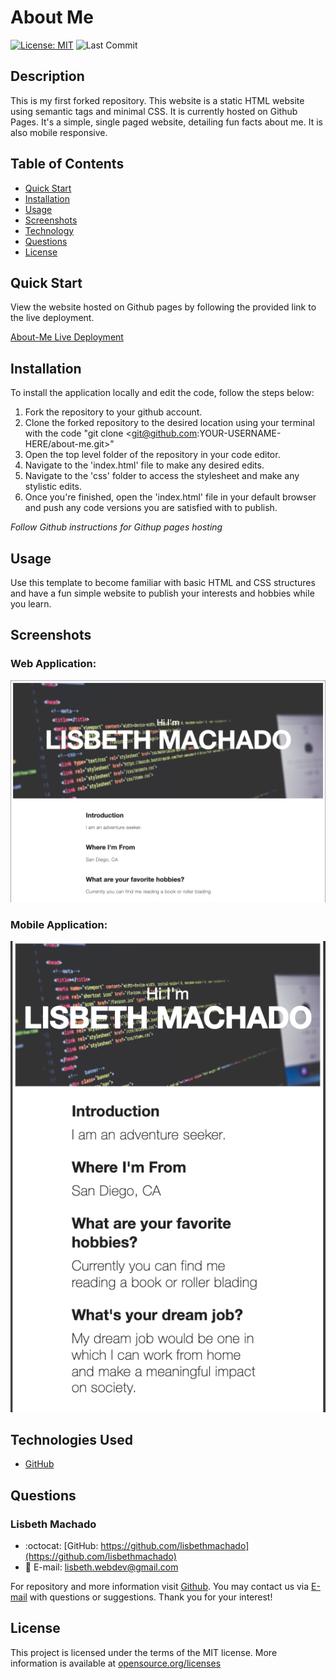 # About Me 
[![License: MIT](https://img.shields.io/badge/License-MIT-yellow.svg)](https://opensource.org/licenses/MIT)
![Last Commit](https://img.shields.io/github/last-commit/lisbethmachado/about-me)

## Description
This is my first forked repository. This website is a static HTML website using semantic tags and minimal CSS. It is currently hosted on Github Pages. It's a simple, single paged website, detailing fun facts about me. It is also mobile responsive.

## Table of Contents    
* [Quick Start](#quick-start)
* [Installation](#Installation)
* [Usage](#usage)
* [Screenshots](#screenshots)
* [Technology](#technologies) 
* [Questions](#questions)  
* [License](#lisence)

## Quick Start
View the website hosted on Github pages by following the provided link to the live deployment.

[About-Me Live Deployment](https://lisbethmachado.github.io/about-me/)


## Installation
To install the application locally and edit the code, follow the steps below:
1. Fork the repository to your github account.
2. Clone the forked repository to the desired location using your terminal with the code "git clone <git@github.com:YOUR-USERNAME-HERE/about-me.git>"
3. Open the top level folder of the repository in your code editor.
4. Navigate to the 'index.html' file to make any desired edits.
5. Navigate to the 'css' folder to access the stylesheet and make any stylistic edits.
6. Once you're finished, open the 'index.html' file in your default browser and push any code versions you are satisfied with to publish.

*Follow Github instructions for Githup pages hosting*


## Usage
Use this template to become familiar with basic HTML and CSS structures and have a fun simple website to publish your interests and hobbies while you learn.
      
## Screenshots
### Web Application:
![AboutMe](./assets/web-app.png)

### Mobile Application:
![MobileApp](./assets/mobile-app.png)

## Technologies Used
* [GitHub](https://www.github.com/)

## Questions
### Lisbeth Machado
* :octocat: [GitHub: https://github.com/lisbethmachado](https://github.com/lisbethmachado)
* 📧 E-mail: lisbeth.webdev@gmail.com

For repository and more information visit [Github](http://www.github.com/lisbethmachado). You may contact us via [E-mail](mailto:lisbeth.webdev@gmail.com) with questions or suggestions. Thank you for your interest!

## License
<!-- Copyright 2020 - present Lisbeth Machado. -->
This project is licensed under the terms of the MIT license. 
More information is available at [opensource.org/licenses](https://opensource.org/licenses/MIT)